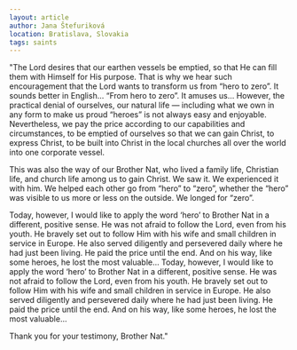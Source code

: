 ```yaml
---
layout: article
author: Jana Štefuriková
location: Bratislava, Slovakia
tags: saints
---
```


"The Lord desires that our earthen vessels be emptied, so that He can fill them with Himself for His purpose. That is why we hear such encouragement that the Lord wants to transform us from “hero to zero”. It sounds better in English… “From hero to zero”. It amuses us… However, the practical denial of ourselves, our natural life — including what we own in any form to make us proud “heroes” is not always easy and enjoyable. Nevertheless, we pay the price according to our capabilities and circumstances, to be emptied of ourselves so that we can gain Christ, to express Christ, to be built into Christ in the local churches all over the world into one corporate vessel.

This was also the way of our Brother Nat, who lived a family life, Christian life, and church life among us to gain Christ. We saw it. We experienced it with him. We helped each other go from “hero” to “zero”, whether the “hero” was visible to us more or less on the outside. We longed for “zero”.

Today, however, I would like to apply the word ‘hero’ to Brother Nat in a different, positive sense. He was not afraid to follow the Lord, even from his youth. He bravely set out to follow Him with his wife and small children in service in Europe. He also served diligently and persevered daily where he had just been living. He paid the price until the end. And on his way, like some heroes, he lost the most valuable…
Today, however, I would like to apply the word ‘hero’ to Brother Nat in a different, positive sense. He was not afraid to follow the Lord, even from his youth. He bravely set out to follow Him with his wife and small children in service in Europe. He also served diligently and persevered daily where he had just been living. He paid the price until the end. And on his way, like some heroes, he lost the most valuable…

Thank you for your testimony, Brother Nat."
